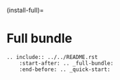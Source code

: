 (install-full)=

# Full bundle

```{eval-rst}
.. include:: ../../README.rst
    :start-after: .. _full-bundle:
    :end-before: .. _quick-start:
```
